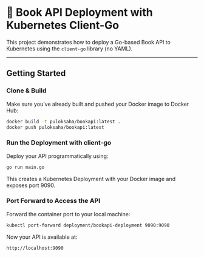 # 📘 Book API Deployment with Kubernetes Client-Go

This project demonstrates how to deploy a Go-based Book API to Kubernetes using the `client-go` library (no YAML).

---

##  Getting Started

### Clone & Build

Make sure you’ve already built and pushed your Docker image to Docker Hub:

```bash
docker build -t puloksaha/bookapi:latest .
docker push puloksaha/bookapi:latest
```


### Run the Deployment with client-go

Deploy your API programmatically using:
```bash
go run main.go
```
This creates a Kubernetes Deployment with your Docker image and exposes port 9090.

### Port Forward to Access the API

Forward the container port to your local machine:
```bash
kubectl port-forward deployment/bookapi-deployment 9090:9090
```
Now your API is available at:
```bash
http://localhost:9090
```
